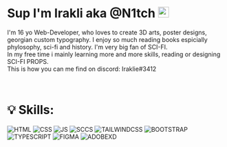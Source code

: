 <h1 class="center"> Sup I'm Irakli aka @N1tch <img alt="wave" src="https://media.giphy.com/media/hvRJCLFzcasrR4ia7z/giphy.gif" width="25px"></h1>

<p>
    I'm 16 yo Web-Developer, who loves to create 3D arts, poster designs, georgian custom typography. I enjoy so much reading books espicially phylosophy, sci-fi and history. I'm very big fan of SCI-FI.<br>
  In my free time i mainly learning more and more skills, reading or designing SCI-FI PROPS. <br>
  This is how you can me find on discord: Iraklie#3412
</p>
<br>

<h1>💡 Skills:</h1>

![HTML](https://img.shields.io/badge/-HTML-9900e1?style=flat&logo=HTML5)
![CSS](https://img.shields.io/badge/-CSS3-9900e1?style=flat&logo=css3)
![JS](https://img.shields.io/badge/-Javascript-9900e1?style=flat&logo=javascript)
![SCCS](https://img.shields.io/badge/-SASS-9900e1?style=flat&logo=SASS)
![TAILWINDCSS](https://img.shields.io/badge/-TAILWIND-9900e1?style=flat&logo=tailwindcss)
![BOOTSTRAP](https://img.shields.io/badge/-BOOTSTRAP-9900e1?style=flat&logo=bootstrap)
![TYPESCRIPT](https://img.shields.io/badge/-TYPESCRIPT-9900e1?style=flat&logo=TYPESCRIPT)
![FIGMA](https://img.shields.io/badge/-FIGMA-9900e1?style=flat&logo=figma)
![ADOBEXD](https://img.shields.io/badge/-ADOBEXD-9900e1?style=flat&logo=Adobexd)

<div align="center">

</div>
